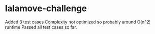 # lalamove-challenge

Added 3 test cases
Complexity not optimized so probably around O(n^2) runtime
Passed all test cases so far.